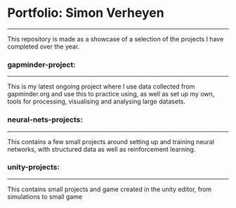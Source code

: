 # Portfolio: Simon Verheyen
-----
This repository is made as a showcase of a selection of the projects I have completed over the year.

### gapminder-project:
---
  This is my latest ongoing project where I use data collected from gapminder.org and use this to practice using, as well as        set up my own, tools for processing, visualising and analysing large datasets.

### neural-nets-projects:
---
  This contains a few small projects around setting up and training neural networks, with structured data as well as reinforcement learning.

### unity-projects:
---
  This contains small projects and game created in the unity editor, from simulations to small game
